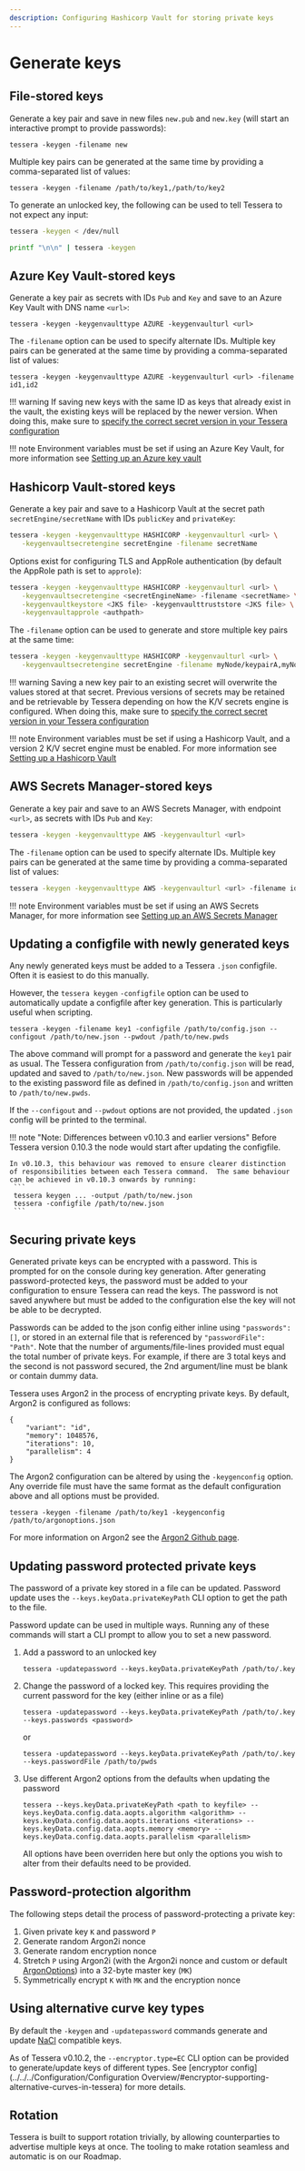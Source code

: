 ```yaml
---
description: Configuring Hashicorp Vault for storing private keys 
---
```


# Generate keys

## File-stored keys
Generate a key pair and save in new files `new.pub` and `new.key` (will start an interactive prompt to provide passwords):   
```
tessera -keygen -filename new
```
Multiple key pairs can be generated at the same time by providing a comma-separated list of values:
```
tessera -keygen -filename /path/to/key1,/path/to/key2
```

To generate an unlocked key, the following can be used to tell Tessera to not expect any input:

```bash tab="v0.8.x onwards"
tessera -keygen < /dev/null
```

```bash tab="v0.7.x and earlier"
printf "\n\n" | tessera -keygen
```

## Azure Key Vault-stored keys
Generate a key pair as secrets with IDs `Pub` and `Key` and save to an Azure Key Vault with DNS name `<url>`:
```
tessera -keygen -keygenvaulttype AZURE -keygenvaulturl <url>
```

The `-filename` option can be used to specify alternate IDs.  Multiple key pairs can be generated at the same time by providing a comma-separated list of values:
```
tessera -keygen -keygenvaulttype AZURE -keygenvaulturl <url> -filename id1,id2
```

!!! warning
    If saving new keys with the same ID as keys that already exist in the vault, the existing keys will be replaced by the newer version.  When doing this, make sure to [specify the correct secret version in your Tessera configuration](../../../Configuration/Keys/#azure-key-vault-key-pairs) 

!!! note
    Environment variables must be set if using an Azure Key Vault, for more information see [Setting up an Azure key vault](../Setting%20up%20an%20Azure%20Key%20Vault)

## Hashicorp Vault-stored keys
Generate a key pair and save to a Hashicorp Vault at the secret path `secretEngine/secretName` with IDs `publicKey` and `privateKey`:
```bash
tessera -keygen -keygenvaulttype HASHICORP -keygenvaulturl <url> \
   -keygenvaultsecretengine secretEngine -filename secretName 
```
Options exist for configuring TLS and AppRole authentication (by default the AppRole path is set to `approle`):
```bash
tessera -keygen -keygenvaulttype HASHICORP -keygenvaulturl <url> \
   -keygenvaultsecretengine <secretEngineName> -filename <secretName> \
   -keygenvaultkeystore <JKS file> -keygenvaulttruststore <JKS file> \
   -keygenvaultapprole <authpath>
```
The `-filename` option can be used to generate and store multiple key pairs at the same time:
```bash
tessera -keygen -keygenvaulttype HASHICORP -keygenvaulturl <url> \
   -keygenvaultsecretengine secretEngine -filename myNode/keypairA,myNode/keypairB 
```

!!! warning 
    Saving a new key pair to an existing secret will overwrite the values stored at that secret.  Previous versions of secrets may be retained and be retrievable by Tessera depending on how the K/V secrets engine is configured.  When doing this, make sure to [specify the correct secret version in your Tessera configuration](../../../Configuration/Keys/#hashicorp-vault-key-pairs)

!!! note
    Environment variables must be set if using a Hashicorp Vault, and a version 2 K/V secret engine must be enabled.  For more information see [Setting up a Hashicorp Vault](../Setting%20up%20a%20Hashicorp%20Vault)
    
    
## AWS Secrets Manager-stored keys
Generate a key pair and save to an AWS Secrets Manager, with endpoint `<url>`, as secrets with IDs `Pub` and `Key`:

```bash
tessera -keygen -keygenvaulttype AWS -keygenvaulturl <url>
```

The `-filename` option can be used to specify alternate IDs.  Multiple key pairs can be generated at the same time by providing a comma-separated list of values:

```bash
tessera -keygen -keygenvaulttype AWS -keygenvaulturl <url> -filename id1,id2
```

!!! note
    Environment variables must be set if using an AWS Secrets Manager, for more information see [Setting up an AWS Secrets Manager](../Setting%20up%20an%20AWS%20Secrets%20Manager)

## Updating a configfile with newly generated keys 
Any newly generated keys must be added to a Tessera `.json` configfile.  Often it is easiest to do this manually.  

However, the `tessera keygen` `-configfile` option can be used to automatically update a configfile after key generation.  This is particularly useful when scripting.

```
tessera -keygen -filename key1 -configfile /path/to/config.json --configout /path/to/new.json --pwdout /path/to/new.pwds
```

The above command will prompt for a password and generate the `key1` pair as usual.  The Tessera configuration from `/path/to/config.json` will be read, updated and saved to `/path/to/new.json`.  New passwords will be appended to the existing password file as defined in `/path/to/config.json` and written to `/path/to/new.pwds`.

If the `--configout` and `--pwdout` options are not provided, the updated `.json` config will be printed to the terminal.

!!! note "Note: Differences between v0.10.3 and earlier versions"
    Before Tessera version 0.10.3 the node would start after updating the configfile.  
    
    In v0.10.3, this behaviour was removed to ensure clearer distinction of responsibilities between each Tessera command.  The same behaviour can be achieved in v0.10.3 onwards by running:
     ```
     tessera keygen ... -output /path/to/new.json
     tessera -configfile /path/to/new.json
     ```  

## Securing private keys
Generated private keys can be encrypted with a password.  This is prompted for on the console during key generation.  After generating password-protected keys, the password must be added to your configuration to ensure Tessera can read the keys.  The password is not saved anywhere but must be added to the configuration else the key will not be able to be decrypted.  

Passwords can be added to the json config either inline using `"passwords":[]`, or stored in an external file that is referenced by `"passwordFile": "Path"`.  Note that the number of arguments/file-lines provided must equal the total number of private keys.  For example, if there are 3 total keys and the second is not password secured, the 2nd argument/line must be blank or contain dummy data.

Tessera uses Argon2 in the process of encrypting private keys.  By default, Argon2 is configured as follows:
```
{
    "variant": "id",
    "memory": 1048576,
    "iterations": 10,
    "parallelism": 4
}
```
The Argon2 configuration can be altered by using the `-keygenconfig` option.  Any override file must have the same format as the default configuration above and all options must be provided.
```
tessera -keygen -filename /path/to/key1 -keygenconfig /path/to/argonoptions.json
```

For more information on Argon2 see the [Argon2 Github page](https://github.com/P-H-C/phc-winner-argon2).

## Updating password protected private keys
The password of a private key stored in a file can be updated.  Password update uses the `--keys.keyData.privateKeyPath` CLI option to get the path to the file. 

Password update can be used in multiple ways.  Running any of these commands will start a CLI prompt to allow you to set a new password.

1. Add a password to an unlocked key
    ```
    tessera -updatepassword --keys.keyData.privateKeyPath /path/to/.key
    ```
    
1. Change the password of a locked key.  This requires providing the current password for the key (either inline or as a file)
    ```
    tessera -updatepassword --keys.keyData.privateKeyPath /path/to/.key --keys.passwords <password>
    ```
    or
    ```
    tessera -updatepassword --keys.keyData.privateKeyPath /path/to/.key --keys.passwordFile /path/to/pwds
    ```

1. Use different Argon2 options from the defaults when updating the password
    ```
    tessera --keys.keyData.privateKeyPath <path to keyfile> --keys.keyData.config.data.aopts.algorithm <algorithm> --keys.keyData.config.data.aopts.iterations <iterations> --keys.keyData.config.data.aopts.memory <memory> --keys.keyData.config.data.aopts.parallelism <parallelism>
    ```
    All options have been overriden here but only the options you wish to alter from their defaults need to be provided.

## Password-protection algorithm
The following steps detail the process of password-protecting a private key:

 1. Given private key `K` and password `P` 
 2. Generate random Argon2i nonce
 3. Generate random encryption nonce
 4. Stretch `P` using Argon2i (with the Argon2i nonce and custom or default [ArgonOptions](#securing-private-keys)) into a 32-byte master key (`MK`)
 5. Symmetrically encrypt `K` with `MK` and the encryption nonce

## Using alternative curve key types
By default the `-keygen` and `-updatepassword` commands generate and update [NaCl](https://nacl.cr.yp.to/) compatible keys.  

As of Tessera v0.10.2, the `--encryptor.type=EC` CLI option can be provided to generate/update keys of different types.  See [encryptor config](../../../Configuration/Configuration Overview/#encryptor-supporting-alternative-curves-in-tessera) for more details.

## Rotation
Tessera is built to support rotation trivially, by allowing counterparties to advertise multiple keys at once. The tooling to make rotation seamless and automatic is on our Roadmap.
